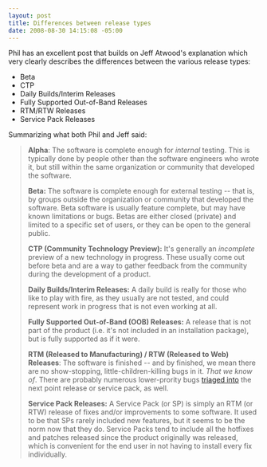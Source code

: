 ```yaml
---
layout: post
title: Differences between release types
date: 2008-08-30 14:15:08 -05:00
---
```


Phil has an excellent post that builds on Jeff Atwood's explanation which very clearly describes the differences between the various release types:

*   Beta 
*   CTP 
*   Daily Builds/Interim Releases 
*   Fully Supported Out-of-Band Releases 
*   RTM/RTW Releases 
*   Service Pack Releases   

Summarizing what both Phil and Jeff said:

> **Alpha**: The software is complete enough for *internal* testing. This is typically done by people other than the software engineers who wrote it, but still within the same organization or community that developed the software.
> 
> **Beta:** The software is complete enough for external testing -- that is, by groups outside the organization or community that developed the software. Beta software is usually feature complete, but may have known limitations or bugs. Betas are either closed (private) and limited to a specific set of users, or they can be open to the general public.
> 
> **CTP (Community Technology Preview):** It's generally an *incomplete* preview of a new technology in progress. These usually come out before beta and are a way to gather feedback from the community during the development of a product.
> 
> **Daily Builds/Interim Releases:** A daily build is really for those who like to play with fire, as they usually are not tested, and could represent work in progress that is not even working at all.
> 
> **Fully Supported Out-of-Band (OOB) Releases:** A release that is not part of the product (i.e. it's not included in an installation package), but is fully supported as if it were.
> 
> **RTM (Released to Manufacturing) / RTW (Released to Web) Releases**: The software is finished -- and by finished, we mean there are no show-stopping, little-children-killing bugs in it. *That we know of*. There are probably numerous lower-prority bugs [triaged into](http://www.codinghorror.com/blog/archives/000498.html) the next point release or service pack, as well.
> 
> **Service Pack Releases:** A Service Pack (or SP) is simply an RTM (or RTW) release of fixes and/or improvements to some software. It used to be that SPs rarely included new features, but it seems to be the norm now that they do. Service Packs tend to include all the hotfixes and patches released since the product originally was released, which is convenient for the end user in not having to install every fix individually.

